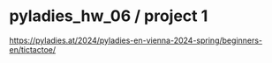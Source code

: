 # pyladies_hw_06 / project 1
https://pyladies.at/2024/pyladies-en-vienna-2024-spring/beginners-en/tictactoe/
